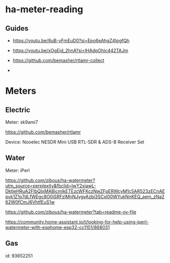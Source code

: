 # ha-meter-reading

## Guides

- https://youtu.be/8uB-vFmEuD0?si=Epo6eAhgZ4IpgfQh
- https://youtu.be/xOgEjd_2hnA?si=IHAdpOhic442TAJm

- https://github.com/bemasher/rtlamr-collect
- 
# Meters

## Electric

Meter: sk9ami7

https://github.com/bemasher/rtlamr

Device: Nooelec NESDR Mini USB RTL-SDR & ADS-B Receiver Set

## Water

Meter: iPerl

https://github.com/zibous/ha-watermeter?utm_source=perplexity&fbclid=IwY2xjawL-DktleHRuA2FlbQIxMABicmlkETEzcWFKczNwZFpERWcyM1c5AR523zECnAEpvk1Z1o7dLfWEgc8O0jSRFzlMnNJygvAzbi3SCxl00WYukNnKEQ_aem_zNa262W0fCmJ6VhtfEuS1w

https://github.com/zibous/ha-watermeter?tab=readme-ov-file

https://community.home-assistant.io/t/looking-for-help-using-iperl-watermeter-with-esphome-esp32-cc1101/868031

## Gas 

id: 93652251
